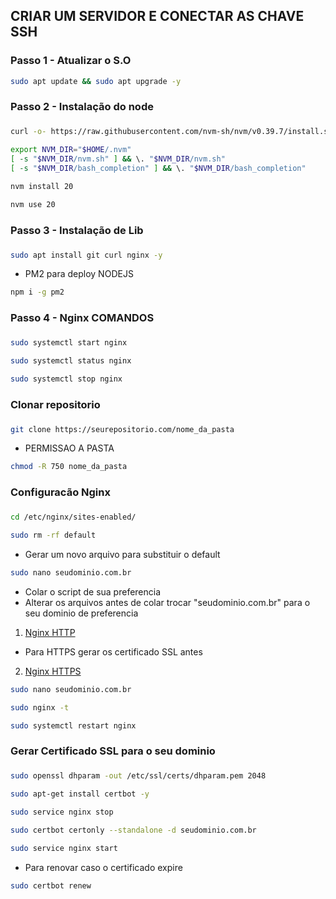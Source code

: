 ## CRIAR UM SERVIDOR E CONECTAR AS CHAVE SSH

### Passo 1 - Atualizar o S.O

```bash
sudo apt update && sudo apt upgrade -y
```
###
### Passo 2 - Instalação do node
###
```bash
curl -o- https://raw.githubusercontent.com/nvm-sh/nvm/v0.39.7/install.sh | bash
```

```bash
export NVM_DIR="$HOME/.nvm"
[ -s "$NVM_DIR/nvm.sh" ] && \. "$NVM_DIR/nvm.sh"
[ -s "$NVM_DIR/bash_completion" ] && \. "$NVM_DIR/bash_completion"
```

```bash
nvm install 20
```

```bash
nvm use 20
```

###
### Passo 3 - Instalação de Lib 
###

```bash
sudo apt install git curl nginx -y
```

- PM2 para deploy NODEJS 

```bash
npm i -g pm2
```

###
### Passo 4 - Nginx COMANDOS
###

```bash
sudo systemctl start nginx 
```

```bash
sudo systemctl status nginx 
```


```bash
sudo systemctl stop nginx 
```



###
### Clonar repositorio 
###

```bash
git clone https://seurepositorio.com/nome_da_pasta
```
- PERMISSAO A PASTA 

```bash
chmod -R 750 nome_da_pasta
```

###
### Configuracão Nginx 
###

```bash
cd /etc/nginx/sites-enabled/
```
```bash
sudo rm -rf default
```

- Gerar um novo arquivo para substituir o default

```bash
sudo nano seudominio.com.br
```
- Colar o script de sua preferencia 
- Alterar os arquivos antes de colar trocar "seudominio.com.br" para o seu dominio de preferencia

1. [Nginx HTTP](nginx-HTTP.txt)
 
- Para HTTPS gerar os certificado SSL antes

2. [Nginx HTTPS](nginx-HTTPS.txt)

```bash
sudo nano seudominio.com.br
```

```bash
sudo nginx -t
```

```bash
sudo systemctl restart nginx 
```

###
### Gerar Certificado SSL para o seu dominio
###

```bash
sudo openssl dhparam -out /etc/ssl/certs/dhparam.pem 2048
```

```bash
sudo apt-get install certbot -y
```

```bash
sudo service nginx stop
```

```bash
sudo certbot certonly --standalone -d seudominio.com.br
```

```bash
sudo service nginx start
```

- Para renovar caso o certificado expire

```bash
sudo certbot renew
```